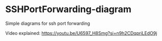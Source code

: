 # SSHPortForwarding-diagram
Simple diagrams for ssh port forwarding

Video explained:
https://youtu.be/U6597_H8Smg?si=n9h2CDqpriLEdO9j

